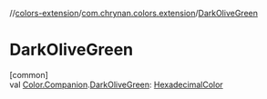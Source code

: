 //[colors-extension](../../index.md)/[com.chrynan.colors.extension](index.md)/[DarkOliveGreen](-dark-olive-green.md)

# DarkOliveGreen

[common]\
val [Color.Companion](../../../colors-core/colors-core/com.chrynan.colors/-color/-companion/index.md).[DarkOliveGreen](-dark-olive-green.md): [HexadecimalColor](../../../colors-core/colors-core/com.chrynan.colors/-hexadecimal-color/index.md)
